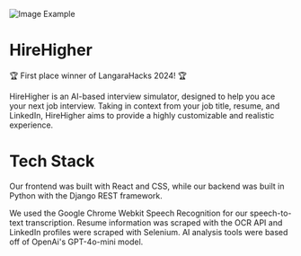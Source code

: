 ![Image Example](./frontend/src/styles/images/Example.gif)

# HireHigher

🏆 First place winner of LangaraHacks 2024! 🏆

HireHigher is an AI-based interview simulator, designed to help you ace your next job interview. Taking in context from your job title, resume, and LinkedIn, HireHigher aims to provide a highly customizable and realistic experience.

# Tech Stack

Our frontend was built with React and CSS, while our backend was built in Python with the Django REST framework. 

We used the Google Chrome Webkit Speech Recognition for our speech-to-text transcription. Resume information was scraped with the OCR API and LinkedIn profiles were scraped with Selenium. AI analysis tools were based off of OpenAi's GPT-4o-mini model.



